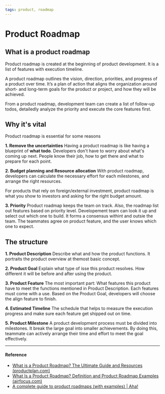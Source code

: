 ```yaml
---
tags: product, roadmap
---
```


# Product Roadmap

## What is a product roadmap
Product roadmap is created at the beginning of product development. It is a list of features with execution timeline. 

A product roadmap outlines the vision, direction, priorities, and progress of a product over time. It’s a plan of action that aligns the organization around short- and long-term goals for the product or project, and how they will be achieved.

From a product roadmap, development team can create a list of follow-up todos, detailedly analyze the priority and execute the core features first. 

## Why it's vital
Product roadmap is essential for some reasons 

**1. Remove the uncertainties**
Having a product roadmap is like having a blueprint of **what todo**. 
Developers don't have to worry about what's coming up next. People know their job, how to get there and what to prepare for each point. 

**2. Budget planning and Resource allocation**
With product roadmap, developers can calculate the necessary effort for each milestones, and arrange the right resources. 

For products that rely on foreign/external investment, product roadmap is what you show to investors and asking for the right budget amount. 

**3. Priority**
Product roadmap keeps the team on track. Also, the roadmap list out features based on priority level. Developement team can look it up and select out which one to build. It forms a consensus withint and outsie the team. The teammates agree on product feature, and the user knows which one to expect. 

## The structure 
**1. Product Description**
Describe what and how the product functions. It portraits the product overview at themost basic concept. 

**2. Product Goal**
Explain what type of isse this product resolves. How different it will be before and after using the product. 

**3. Product Feature**
The most important part: What features this product have to meet the functions mentioned in Product Description. 
Each features must come with a use. Based on the Product Goal, developers will choose the align feature to finish. 

**4. Estimated Timeline**
The schedule that helps to measure the execution progress and make sure each feature get shipped out on time. 

**5. Product Milestone**
A product development process must be divided into milestones. It break the large goal into smaller achievements. By doing this, teammate can actively arrange their time and effort to meet the goal effectively. 

---

#### Reference

- [What is a Product Roadmap? The Ultimate Guide and Resources (productplan.com)](https://www.productplan.com/learn/what-is-a-product-roadmap/)
- [What Is a Product Roadmap? Definition and Product Roadmap Examples (airfocus.com)](https://airfocus.com/glossary/what-is-a-product-roadmap/)
- [A complete guide to product roadmaps (with examples) | Aha!](https://www.aha.io/roadmapping/guide/product-roadmap)